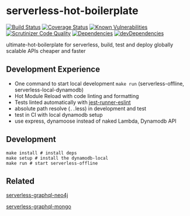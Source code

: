 # serverless-hot-boilerplate

[![Build Status](https://travis-ci.org/zhenyulin/serverless-hot-boilerplate.svg?branch=master)](https://travis-ci.org/zhenyulin/serverless-hot-boilerplate)
[![Coverage Status](https://coveralls.io/repos/github/zhenyulin/serverless-hot-boilerplate/badge.svg?branch=master)](https://coveralls.io/github/zhenyulin/serverless-hot-boilerplate?branch=master)
[![Known Vulnerabilities](https://snyk.io/test/github/zhenyulin/serverless-hot-boilerplate/badge.svg)](https://snyk.io/test/github/zhenyulin/serverless-hot-boilerplate)
[![Scrutinizer Code Quality](https://scrutinizer-ci.com/g/zhenyulin/serverless-hot-boilerplate/badges/quality-score.png?b=master)](https://scrutinizer-ci.com/g/zhenyulin/serverless-hot-boilerplate/?branch=master)
[![Dependencies](https://david-dm.org/zhenyulin/serverless-hot-boilerplate.svg)](https://david-dm.org/zhenyulin/serverless-hot-boilerplate)
[![devDependencies](https://david-dm.org/zhenyulin/serverless-hot-boilerplate/dev-status.svg)](https://david-dm.org/zhenyulin/serverless-hot-boilerplate?type=dev)

ultimate-hot-boilerplate for serverless, build, test and deploy globally scalable APIs cheaper and faster

## Development Experience
* One command to start local development `make run` (serverless-offline, serverless-local-dynamodb)
* Hot Module Reload with code linting and formatting
* Tests linted automatically with [jest-runner-eslint](https://github.com/jest-community/jest-runner-eslint)
* absolute path resolve (`..`less) in development and test
* test in CI with local dynamodb setup
* use express, dynamoose instead of naked Lambda, Dynamodb API

## Development

```shell
make install # install deps
make setup # install the dynamodb-local
make run # start serverless-offline
```

## Related
[serverless-graphql-neo4j](https://github.com/zhenyulin/serverless-graphql-neo4j)

[serverless-graphql-mongo](https://github.com/zhenyulin/serverless-graphql-mongo)
